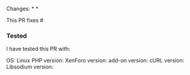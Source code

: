 Changes:
*
*

This PR fixes #

### Tested

I have tested this PR with:

OS: Linux
PHP version: 
XenForo version: 
add-on version: 
cURL version: 
Libsodium version: 
